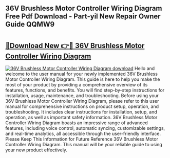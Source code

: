 ## 36V Brushless Motor Controller Wiring Diagram Free Pdf Download - Part-yil New Repair Owner Guide QQMW9

# <h2><a href="http://dfpnuhx.blite.top/?on=36V+Brushless+Motor+Controller+Wiring+Diagram">🔗Download New 👉🔴 36V Brushless Motor Controller Wiring Diagram</a></h2>

[![36V Brushless Motor Controller Wiring Diagram download](https://i.imgur.com/lujVjoI.png)](http://dfpnuhx.blite.top/?on=36V+Brushless+Motor+Controller+Wiring+Diagram)
Hello and welcome to the user manual for your newly implemented 36V Brushless Motor Controller Wiring Diagram. This guide is here to help you make the most of your product by providing a comprehensive overview of its features, functions, and benefits. You will find step-by-step instructions for installation, usage, maintenance, and troubleshooting. Before using your 36V Brushless Motor Controller Wiring Diagram, please refer to this user manual for comprehensive instructions on product setup, operation, and troubleshooting. It includes clear instructions for installation, setup, and operation, as well as important safety information. 36V Brushless Motor Controller Wiring Diagram boasts an impressive range of advanced features, including voice control, automatic syncing, customizable settings, and real-time analytics, all accessible through the user-friendly interface. Please Keep This Information for Future Reference 36V Brushless Motor Controller Wiring Diagram. This manual will be your reliable guide to using your new product effectively.
